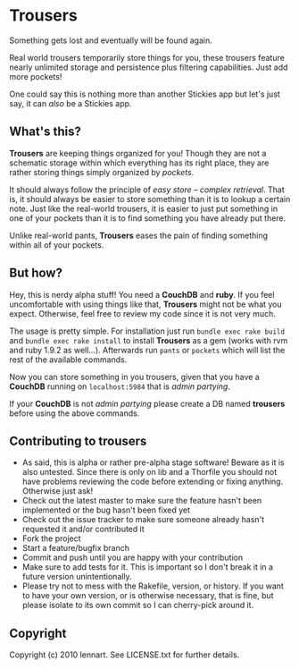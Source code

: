 # Trousers

Something gets lost and eventually will be found again. 

Real world trousers temporarily store things for you, these trousers feature nearly unlimited storage and persistence plus filtering capabilities. Just add more pockets! 

One could say this is nothing more than another Stickies app but let's just say, it can _also_ be a Stickies app.

## What's this?

__Trousers__ are keeping things organized for you! Though they are not a schematic storage within which everything has its right place, they are rather storing things simply organized by _pockets_. 

It should always follow the principle of _easy store – complex retrieval_. That is, it should always be easier to store something than it is to lookup a certain note. Just like the real-world trousers, it is easier to just put something in one of your pockets than it is to find something you have already put there. 

Unlike real-world pants,  __Trousers__ eases the pain of finding something within all of your pockets. 

## But how?

Hey, this is nerdy alpha stuff! You need a __CouchDB__ and __ruby__. If you feel uncomfortable with using things like that, __Trousers__ might not be what you expect. Otherwise, feel free to review my code since it is not very much. 

The usage is pretty simple. For installation just run `bundle exec rake build` and `bundle exec rake install` to install __Trousers__ as a gem (works with rvm and ruby 1.9.2 as well…).
Afterwards run `pants` or `pockets` which will list the rest of the available commands.

Now you can store something in you trousers, given that you have a __CouchDB__ running on `localhost:5984` that is _admin partying_.

If your __CouchDB__ is not _admin partying_ please create a DB named __trousers__ before using the above commands.

## Contributing to trousers
 

* As said, this is alpha or rather pre-alpha stage software! Beware as it is also untested. Since there is only on lib and a Thorfile you should not have problems reviewing the code before extending or fixing anything. Otherwise just ask!
* Check out the latest master to make sure the feature hasn't been implemented or the bug hasn't been fixed yet
* Check out the issue tracker to make sure someone already hasn't requested it and/or contributed it
* Fork the project
* Start a feature/bugfix branch
* Commit and push until you are happy with your contribution
* Make sure to add tests for it. This is important so I don't break it in a future version unintentionally.
* Please try not to mess with the Rakefile, version, or history. If you want to have your own version, or is otherwise necessary, that is fine, but please isolate to its own commit so I can cherry-pick around it.

## Copyright

Copyright (c) 2010 lennart. See LICENSE.txt for
further details.

